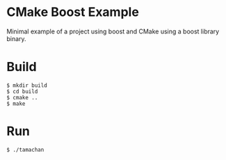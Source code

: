 CMake Boost Example
======================

Minimal example of a project using boost and CMake using a boost library binary.

Build
======================

    $ mkdir build
    $ cd build
    $ cmake ..
    $ make

Run
======================
    $ ./tamachan

